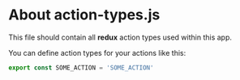 # About action-types.js
This file should contain all **redux** action types used within this app.

You can define action types for your actions like this:

```javascript
export const SOME_ACTION = 'SOME_ACTION'
```